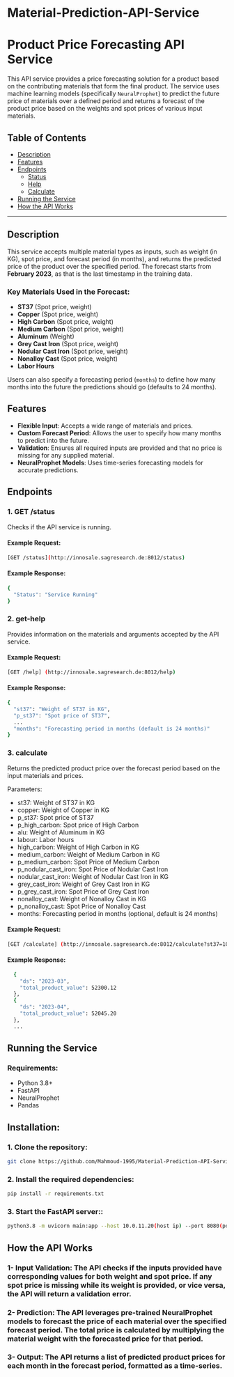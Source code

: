 # Material-Prediction-API-Service
# Product Price Forecasting API Service

This API service provides a price forecasting solution for a product based on the contributing materials that form the final product. The service uses machine learning models (specifically `NeuralProphet`) to predict the future price of materials over a defined period and returns a forecast of the product price based on the weights and spot prices of various input materials.

## Table of Contents

- [Description](#description)
- [Features](#features)
- [Endpoints](#endpoints)
  - [Status](#get-status)
  - [Help](#get-help)
  - [Calculate](#get-calculate)
- [Running the Service](#running-the-service)
- [How the API Works](#how-the-api-works)

---

## Description

This service accepts multiple material types as inputs, such as weight (in KG), spot price, and forecast period (in months), and returns the predicted price of the product over the specified period. The forecast starts from **February 2023**, as that is the last timestamp in the training data.

### Key Materials Used in the Forecast:

- **ST37** (Spot price, weight)
- **Copper** (Spot price, weight)
- **High Carbon** (Spot price, weight)
- **Medium Carbon** (Spot price, weight)
- **Aluminum** (Weight)
- **Grey Cast Iron** (Spot price, weight)
- **Nodular Cast Iron** (Spot price, weight)
- **Nonalloy Cast** (Spot price, weight)
- **Labor Hours**

Users can also specify a forecasting period (`months`) to define how many months into the future the predictions should go (defaults to 24 months).

## Features

- **Flexible Input**: Accepts a wide range of materials and prices.
- **Custom Forecast Period**: Allows the user to specify how many months to predict into the future.
- **Validation**: Ensures all required inputs are provided and that no price is missing for any supplied material.
- **NeuralProphet Models**: Uses time-series forecasting models for accurate predictions.
  
## Endpoints

### 1. **GET /status**
Checks if the API service is running.

#### Example Request:

```bash
[GET /status](http://innosale.sagresearch.de:8012/status)
```

#### Example Response:
```bash
{
  "Status": "Service Running"
}
```

### 2. **get-help**
Provides information on the materials and arguments accepted by the API service.

#### Example Request:
```bash
[GET /help] (http://innosale.sagresearch.de:8012/help)
```
#### Example Response:
```bash
{
  "st37": "Weight of ST37 in KG",
  "p_st37": "Spot price of ST37",
  ...
  "months": "Forecasting period in months (default is 24 months)"
}
```
### 3. **calculate**
Returns the predicted product price over the forecast period based on the input materials and prices.

Parameters:
- st37: Weight of ST37 in KG
- copper: Weight of Copper in KG
- p_st37: Spot price of ST37
- p_high_carbon: Spot price of High Carbon
- alu: Weight of Aluminum in KG
- labour: Labor hours
- high_carbon: Weight of High Carbon in KG
- medium_carbon: Weight of Medium Carbon in KG
- p_medium_carbon: Spot Price of Medium Carbon
- p_nodular_cast_iron: Spot Price of Nodular Cast Iron
- nodular_cast_iron: Weight of Nodular Cast Iron in KG
- grey_cast_iron: Weight of Grey Cast Iron in KG
- p_grey_cast_iron: Spot Price of Grey Cast Iron
- nonalloy_cast: Weight of Nonalloy Cast in KG
- p_nonalloy_cast: Spot Price of Nonalloy Cast
- months: Forecasting period in months (optional, default is 24 months)

#### Example Request:
```bash
[GET /calculate] (http://innosale.sagresearch.de:8012/calculate?st37=100&p_st37=1500&alu=50&labour=10&months=12)

```
#### Example Response:

```bash
  {
    "ds": "2023-03",
    "total_product_value": 52300.12
  },
  {
    "ds": "2023-04",
    "total_product_value": 52045.20
  },
  ...
```

## Running the Service
### Requirements:
- Python 3.8+
- FastAPI
- NeuralProphet
- Pandas
  
## Installation:
### 1. Clone the repository:
```bash
git clone https://github.com/Mahmoud-1995/Material-Prediction-API-Service.git
```
### 2. Install the required dependencies:
```bash
pip install -r requirements.txt
```
### 3. Start the FastAPI server::
```bash
python3.8 -m uvicorn main:app --host 10.0.11.20(host ip) --port 8080(port number)
```
## How the API Works
### 1- Input Validation: The API checks if the inputs provided have corresponding values for both weight and spot price. If any spot price is missing while its weight is provided, or vice versa, the API will return a validation error.

### 2- Prediction: The API leverages pre-trained NeuralProphet models to forecast the price of each material over the specified forecast period. The total price is calculated by multiplying the material weight with the forecasted price for that period.

### 3- Output: The API returns a list of predicted product prices for each month in the forecast period, formatted as a time-series.

















